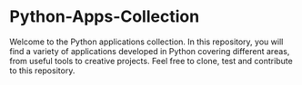 # Python-Apps-Collection
Welcome to the Python applications collection. In this repository, you will find a variety of applications developed in Python covering different areas, from useful tools to creative projects.   Feel free to clone, test and contribute to this repository.
